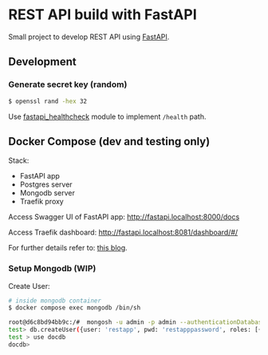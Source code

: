 # REST API build with FastAPI

Small project to develop REST API using [FastAPI](https://fastapi.tiangolo.com/).

## Development 

### Generate secret key (random)

```bash
$ openssl rand -hex 32
```

Use [fastapi_healthcheck](https://github.com/jtom38/fastapi_healthcheck) module to implement `/health` path.


## Docker Compose (dev and testing only) 

Stack:

* FastAPI app
* Postgres server
* Mongodb server
* Traefik proxy

Access Swagger UI of FastAPI app: http://fastapi.localhost:8000/docs

Access Traefik dashboard: http://fastapi.localhost:8081/dashboard/#/

For further details refer to: [this blog](https://testdriven.io/blog/fastapi-docker-traefik/#production-dockerfile).

### Setup Mongodb (WIP)

Create User:

```bash
# inside mongodb container 
$ docker compose exec mongodb /bin/sh

root@d6c8bd94bb9c:/#  mongosh -u admin -p admin --authenticationDatabase admin
test> db.createUser({user: 'restapp', pwd: 'restapppassword', roles: [{role: 'readWrite', db: 'docdb', }, ],});
test > use docdb
docdb> 
```